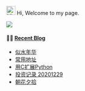 
<img src='https://qpluspicture.oss-cn-beijing.aliyuncs.com/6LjjQA/Hi.gif' alt='Hi' width="24"/> Hi, Welcome to my page.

![](https://github-readme-stats.vercel.app/api?username=caixiangyue&count_private=true)

#### 🤹‍♀️ <a href="https://cxy.fun/" target="_blank">Recent Blog</a>

* <a href='https://cxy.fun/似水年华.html' target='_blank'>似水年华</a>
* <a href='https://cxy.fun/常用地址.html' target='_blank'>常用地址</a>
* <a href='https://cxy.fun/用C扩展Python.html' target='_blank'>用C扩展Python</a>
* <a href='https://cxy.fun/投资记录-20201229.html' target='_blank'>投资记录 20201229</a>
* <a href='https://cxy.fun/朝花夕拾.html' target='_blank'>朝花夕拾</a>